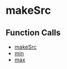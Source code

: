 # makeSrc

## Function Calls
- [makeSrc](makeSrc.md)
- [min](CSD/kCSD/1D/kcsd1d/min.md)
- [max](CSD/kCSD/1D/kcsd1d/max.md)
